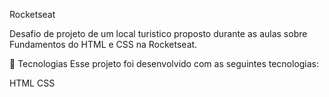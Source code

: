 Rocketseat

Desafio de projeto de um local turistico proposto durante as aulas sobre Fundamentos do HTML e CSS na Rocketseat.

🚀 Tecnologias
Esse projeto foi desenvolvido com as seguintes tecnologias:

HTML
CSS

